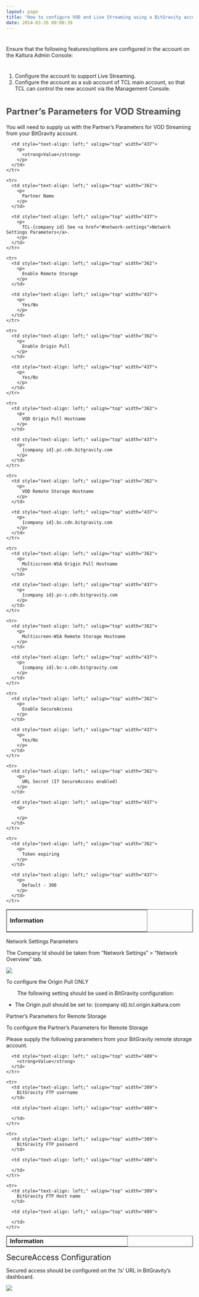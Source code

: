 ```yaml
---
layout: page
title: "How to configure VOD and Live Streaming using a BitGravity account on the Kaltura SaaS Platform?"
date: 2014-03-26 00:00:39
---
```


# <span style="color: #484848; font-size: 18pt;"></span>

Ensure that the following features/options are configured in the account on the Kaltura Admin Console:

# <span style="color: #484848; font-size: 18pt;"></span>

1.  Configure the account to support Live Streaming.
2.  Configure the account as a sub account of TCL main account, so that TCL can control the new account via the Management Console.

# <span style="color: #484848; font-size: 18pt;">Partner’s Parameters for VOD Streaming</span>

You will need to supply us with the Partner’s Parameters for VOD Streaming from your BitGravity account.

<table border="1" cellspacing="0" cellpadding="0">
  <tbody>
    <tr>
      <td style="text-align: left;" valign="top" width="362">
        <p>
          <strong>Information</strong>
        </p>
      </td>
      
      <td style="text-align: left;" valign="top" width="437">
        <p>
          <strong>Value</strong>
        </p>
      </td>
    </tr>
    
    <tr>
      <td style="text-align: left;" valign="top" width="362">
        <p>
          Partner Name
        </p>
      </td>
      
      <td style="text-align: left;" valign="top" width="437">
        <p>
          TCL-{company id} See <a href="#network-settings">Network Settings Parameters</a>.
        </p>
      </td>
    </tr>
    
    <tr>
      <td style="text-align: left;" valign="top" width="362">
        <p>
          Enable Remote Storage
        </p>
      </td>
      
      <td style="text-align: left;" valign="top" width="437">
        <p>
          Yes/No
        </p>
      </td>
    </tr>
    
    <tr>
      <td style="text-align: left;" valign="top" width="362">
        <p>
          Enable Origin Pull
        </p>
      </td>
      
      <td style="text-align: left;" valign="top" width="437">
        <p>
          Yes/No
        </p>
      </td>
    </tr>
    
    <tr>
      <td style="text-align: left;" valign="top" width="362">
        <p>
          VOD Origin Pull Hostname
        </p>
      </td>
      
      <td style="text-align: left;" valign="top" width="437">
        <p>
          {company id}.pc.cdn.bitgravity.com
        </p>
      </td>
    </tr>
    
    <tr>
      <td style="text-align: left;" valign="top" width="362">
        <p>
          VOD Remote Storage Hostname
        </p>
      </td>
      
      <td style="text-align: left;" valign="top" width="437">
        <p>
          {company id}.bc.cdn.bitgravity.com
        </p>
      </td>
    </tr>
    
    <tr>
      <td style="text-align: left;" valign="top" width="362">
        <p>
          Multiscreen-WSA Origin Pull Hostname
        </p>
      </td>
      
      <td style="text-align: left;" valign="top" width="437">
        <p>
          {company id}.pc-s.cdn.bitgravity.com
        </p>
      </td>
    </tr>
    
    <tr>
      <td style="text-align: left;" valign="top" width="362">
        <p>
          Multiscreen-WSA Remote Storage Hostname
        </p>
      </td>
      
      <td style="text-align: left;" valign="top" width="437">
        <p>
          {company id}.bc-s.cdn.bitgravity.com
        </p>
      </td>
    </tr>
    
    <tr>
      <td style="text-align: left;" valign="top" width="362">
        <p>
          Enable SecureAccess
        </p>
      </td>
      
      <td style="text-align: left;" valign="top" width="437">
        <p>
          Yes/No
        </p>
      </td>
    </tr>
    
    <tr>
      <td style="text-align: left;" valign="top" width="362">
        <p>
          URL Secret (If SecureAccess enabled)
        </p>
      </td>
      
      <td style="text-align: left;" valign="top" width="437">
        <p>
           
        </p>
      </td>
    </tr>
    
    <tr>
      <td style="text-align: left;" valign="top" width="362">
        <p>
          Token expiring
        </p>
      </td>
      
      <td style="text-align: left;" valign="top" width="437">
        <p>
          Default - 300
        </p>
      </td>
    </tr>
  </tbody>
</table>

<p class="mce-heading-3">
  <a name="network-settings"></a>Network Settings Parameters
</p>

The Company Id should be taken from “Network Settings” > “Network Overview” tab.

<img src="../../assets/1402.img">

<p class="mce-procedure">
  To configure the Origin Pull ONLY
</p>

<p style="padding-left: 30px;">
  The following setting should be used in BitGravity configuration:
</p>

*   The Origin pull should be set to: {company id}.tcl.origin.kaltura.com

<p class="mce-heading-2">
  Partner’s Parameters for Remote Storage
</p>

<p class="Procedure mce-procedure">
  To configure the Partner’s Parameters for Remote Storage
</p>

Please supply the following parameters from your BitGravity remote storage account.

<table border="1" cellspacing="0" cellpadding="0">
  <tbody>
    <tr>
      <td style="text-align: left;" valign="top" width="309">
        <strong>Information</strong>
      </td>
      
      <td style="text-align: left;" valign="top" width="489">
        <strong>Value</strong>
      </td>
    </tr>
    
    <tr>
      <td style="text-align: left;" valign="top" width="309">
        BitGravity FTP username
      </td>
      
      <td style="text-align: left;" valign="top" width="489">
         
      </td>
    </tr>
    
    <tr>
      <td style="text-align: left;" valign="top" width="309">
        BitGravity FTP password
      </td>
      
      <td style="text-align: left;" valign="top" width="489">
         
      </td>
    </tr>
    
    <tr>
      <td style="text-align: left;" valign="top" width="309">
        BitGravity FTP Host name
      </td>
      
      <td style="text-align: left;" valign="top" width="489">
         
      </td>
    </tr>
  </tbody>
</table>

<p class="mce-heading-3">
  <span style="font-size: 1.5em;">SecureAccess Configuration</span>
</p>

Secured access should be configured on the ‘/s’ URL in BitGravity’s dashboard.

<img src="../../assets/1416.img">

<p class="Figure">
   
</p>

 